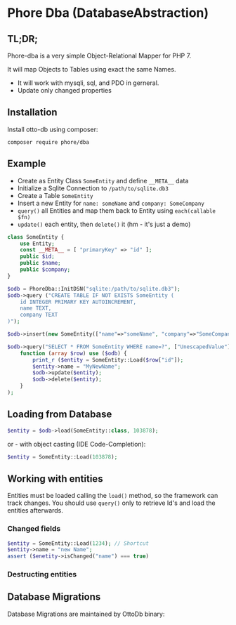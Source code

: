 # Phore Dba (DatabaseAbstraction)

## TL;DR;

Phore-dba is a very simple Object-Relational Mapper for PHP 7.

It will map Objects to Tables using exact the same Names.

- It will work with mysqli, sql, and PDO in gerneral.
- Update only changed properties

## Installation  

Install otto-db using composer:

```
composer require phore/dba
```


## Example

- Create as Entity Class `SomeEntity` and define `__META__` data
- Initialize a Sqlite Connection to `/path/to/sqlite.db3`
- Create a Table `SomeEntity`
- Insert a new Entity for `name: someName` and `company: SomeCompany`
- `query()` all Entities and map them back to Entity using `each(callable $fn)`
- `update()` each entity, then `delete()` it (hm - it's just a demo)

```php
class SomeEntity {
    use Entity;
    const __META__ = [ "primaryKey" => "id" ];
    public $id;
    public $name;
    public $company;
}

$odb = PhoreDba::InitDSN("sqlite:/path/to/sqlite.db3");
$odb->query ("CREATE TABLE IF NOT EXISTS SomeEntity (
    id INTEGER PRIMARY KEY AUTOINCREMENT,
    name TEXT,
    company TEXT
)");

$odb->insert(new SomeEntity(["name"=>"someName", "company"=>"SomeCompany"]));

$odb->query("SELECT * FROM SomeEntity WHERE name=?", ["UnescapedValue"])->each(
    function (array $row) use ($odb) {
        print_r ($entity = SomeEntity::Load($row["id"]);
        $entity->name = "MyNewName";
        $odb->update($entity);
        $odb->delete($entity);
    }
);
```



## Loading from Database

```php
$entity = $odb->load(SomeEntity::class, 103878);
```

or - with object casting (IDE Code-Completion):

```php
$entity = SomeEntity::Load(103878);
```



## Working with entities

Entities must be loaded calling the `load()` method, so the framework
can track changes. You should use `query()` only to retrieve Id's and
load the entities afterwards. 

### Changed fields

```php
$entity = SomeEntity::Load(1234); // Shortcut
$entity->name = "new Name";
assert ($enetity->isChanged("name") === true)
```

### Destructing entities



## Database Migrations

Database Migrations are maintained by OttoDb binary:

```

```

